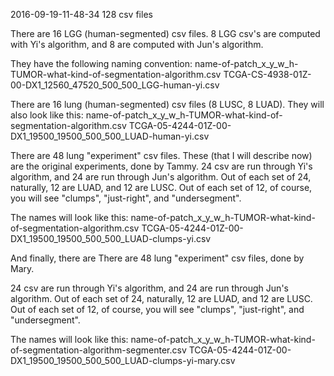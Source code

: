 2016-09-19-11-48-34
128 csv files

There are 16 LGG (human-segmented) csv files.  8 LGG csv's are computed with Yi's algorithm, and 8 are computed with Jun's algorithm.

They have the following naming convention:
name-of-patch_x_y_w_h-TUMOR-what-kind-of-segmentation-algorithm.csv
TCGA-CS-4938-01Z-00-DX1_12560_47520_500_500_LGG-human-yi.csv


There are 16 lung (human-segmented) csv files (8 LUSC, 8 LUAD).  They will also look like this:
name-of-patch_x_y_w_h-TUMOR-what-kind-of-segmentation-algorithm.csv
TCGA-05-4244-01Z-00-DX1_19500_19500_500_500_LUAD-human-yi.csv


There are 48 lung "experiment" csv files.  These (that I will describe now) are the original experiments, done by Tammy.
24 csv are run through Yi's algorithm, and 24 are run through Jun's algorithm.
Out of each set of 24, naturally, 12 are LUAD, and 12 are LUSC.
Out of each set of 12, of course, you will see "clumps", "just-right", and "undersegment".

The names will look like this:
name-of-patch_x_y_w_h-TUMOR-what-kind-of-segmentation-algorithm.csv
TCGA-05-4244-01Z-00-DX1_19500_19500_500_500_LUAD-clumps-yi.csv


And finally, there are There are 48 lung "experiment" csv files, done by Mary.

24 csv are run through Yi's algorithm, and 24 are run through Jun's algorithm.
Out of each set of 24, naturally, 12 are LUAD, and 12 are LUSC.
Out of each set of 12, of course, you will see "clumps", "just-right", and "undersegment".

The names will look like this:
name-of-patch_x_y_w_h-TUMOR-what-kind-of-segmentation-algorithm-segmenter.csv
TCGA-05-4244-01Z-00-DX1_19500_19500_500_500_LUAD-clumps-yi-mary.csv


